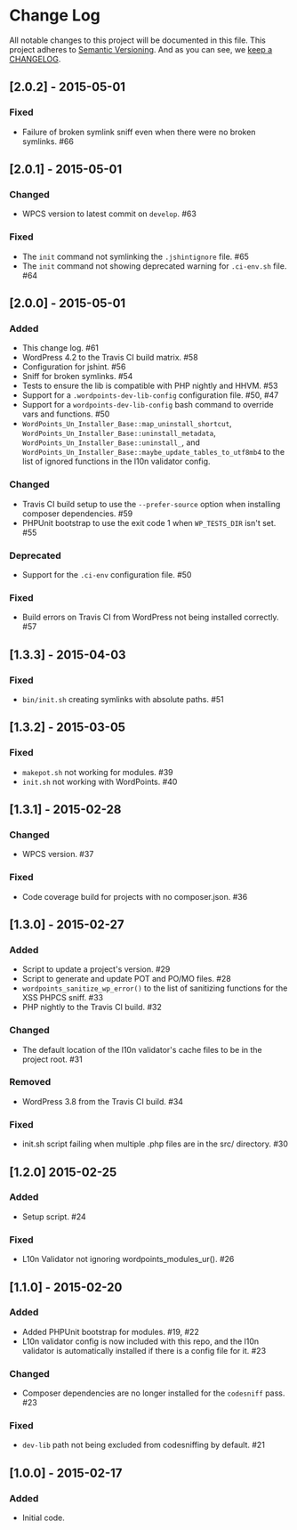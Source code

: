# Change Log

All notable changes to this project will be documented in this file.
This project adheres to [Semantic Versioning](http://semver.org/).
And as you can see, we [keep a CHANGELOG](http://keepachangelog.com/).

## [2.0.2] - 2015-05-01
### Fixed
- Failure of broken symlink sniff even when there were no broken symlinks. #66

## [2.0.1] - 2015-05-01
### Changed
- WPCS version to latest commit on `develop`. #63

### Fixed
- The `init` command not symlinking the `.jshintignore` file. #65
- The `init` command not showing deprecated warning for `.ci-env.sh` file. #64

## [2.0.0] - 2015-05-01
### Added
- This change log. #61
- WordPress 4.2 to the Travis CI build matrix. #58
- Configuration for jshint. #56
- Sniff for broken symlinks. #54
- Tests to ensure the lib is compatible with PHP nightly and HHVM. #53
- Support for a `.wordpoints-dev-lib-config` configuration file. #50, #47
- Support for a `wordpoints-dev-lib-config` bash command to override vars and 
functions. #50
- `WordPoints_Un_Installer_Base::map_uninstall_shortcut`, 
`WordPoints_Un_Installer_Base::uninstall_metadata`, 
`WordPoints_Un_Installer_Base::uninstall_`, and 
`WordPoints_Un_Installer_Base::maybe_update_tables_to_utf8mb4` to the list of 
ignored functions in the l10n validator config.

### Changed
- Travis CI build setup to use the `--prefer-source` option when installing composer 
dependencies. #59
- PHPUnit bootstrap to use the exit code 1 when `WP_TESTS_DIR` isn't set. #55

### Deprecated
- Support for the `.ci-env` configuration file. #50

### Fixed
- Build errors on Travis CI from WordPress not being installed correctly. #57

## [1.3.3] - 2015-04-03
### Fixed
- `bin/init.sh` creating symlinks with absolute paths. #51

## [1.3.2] - 2015-03-05
### Fixed
- `makepot.sh` not working for modules. #39
- `init.sh` not working with WordPoints. #40

## [1.3.1] - 2015-02-28
### Changed
- WPCS version. #37

### Fixed
- Code coverage build for projects with no composer.json. #36

## [1.3.0] - 2015-02-27
### Added
- Script to update a project's version. #29
- Script to generate and update POT and PO/MO files. #28
- `wordpoints_sanitize_wp_error()` to the list of sanitizing functions for the XSS 
PHPCS sniff. #33
- PHP nightly to the Travis CI build. #32

### Changed
- The default location of the l10n validator's cache files to be in the project root. #31

### Removed
- WordPress 3.8 from the Travis CI build. #34

### Fixed
- init.sh script failing when multiple .php files are in the src/ directory. #30

## [1.2.0] 2015-02-25
### Added
- Setup script. #24

### Fixed
- L10n Validator not ignoring wordpoints_modules_ur(). #26

## [1.1.0] - 2015-02-20
### Added
- Added PHPUnit bootstrap for modules. #19, #22
- L10n validator config is now included with this repo, and the l10n validator is 
automatically installed if there is a config file for it. #23

### Changed
- Composer dependencies are no longer installed for the `codesniff` pass. #23

### Fixed
- `dev-lib` path not being excluded from codesniffing by default. #21

## [1.0.0] - 2015-02-17
### Added
- Initial code.
